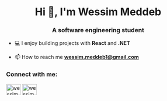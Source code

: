 <h1 align="center">Hi 👋, I'm Wessim Meddeb</h1>
<h3 align="center">A software engineering student</h3>

- 💻 I enjoy building projects with **React** and **.NET**

- 📫 How to reach me **wessim.meddeb1@gmail.com**

<h3 align="left">Connect with me:</h3>
<p align="left">

<a href="https://linkedin.com/in/wessim-meddeb-525617224" target="blank"><img align="center" src="https://raw.githubusercontent.com/rahuldkjain/github-profile-readme-generator/master/src/images/icons/Social/linked-in-alt.svg" alt="wessim-meddeb-525617224" height="30" width="40" /></a>
<a href="https://www.leetcode.com/wessim2" target="blank"><img align="center" src="https://raw.githubusercontent.com/rahuldkjain/github-profile-readme-generator/master/src/images/icons/Social/leet-code.svg" alt="wessim2" height="30" width="40" /></a>
</p>

